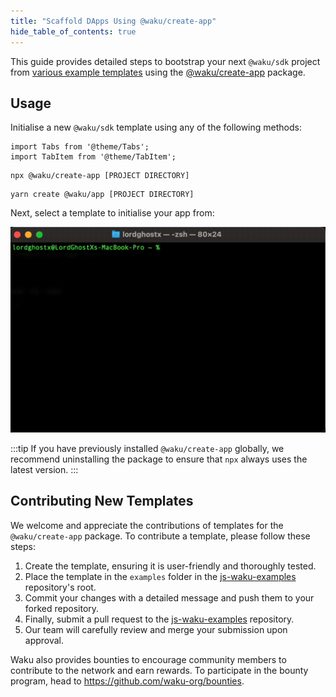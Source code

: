 ```yaml
---
title: "Scaffold DApps Using @waku/create-app"
hide_table_of_contents: true
---
```


This guide provides detailed steps to bootstrap your next `@waku/sdk` project from [various example templates](https://github.com/waku-org/js-waku-examples/tree/master/examples) using the [@waku/create-app](https://www.npmjs.com/package/@waku/create-app) package.

## Usage

Initialise a new `@waku/sdk` template using any of the following methods:

```mdx-code-block
import Tabs from '@theme/Tabs';
import TabItem from '@theme/TabItem';
```

<Tabs>
<TabItem value="npm" label="NPM">

```shell
npx @waku/create-app [PROJECT DIRECTORY]
```

</TabItem>
<TabItem value="yarn" label="Yarn">

```shell
yarn create @waku/app [PROJECT DIRECTORY]
```

</TabItem>
</Tabs>

Next, select a template to initialise your app from:

![waku create app demo](/img/waku-create-app-demo.gif)

:::tip
If you have previously installed `@waku/create-app` globally, we recommend uninstalling the package to ensure that `npx` always uses the latest version.
:::

## Contributing New Templates

We welcome and appreciate the contributions of templates for the `@waku/create-app` package. To contribute a template, please follow these steps:

1. Create the template, ensuring it is user-friendly and thoroughly tested.
2. Place the template in the `examples` folder in the [js-waku-examples](https://github.com/waku-org/js-waku-examples) repository's root.
3. Commit your changes with a detailed message and push them to your forked repository.
4. Finally, submit a pull request to the [js-waku-examples](https://github.com/waku-org/js-waku-examples) repository.
5. Our team will carefully review and merge your submission upon approval.

Waku also provides bounties to encourage community members to contribute to the network and earn rewards. To participate in the bounty program, head to <https://github.com/waku-org/bounties>.